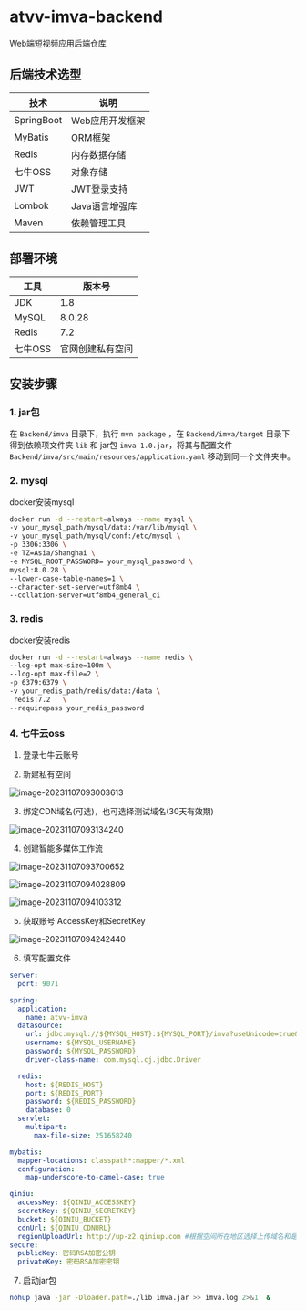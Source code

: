 # atvv-imva-backend
Web端短视频应用后端仓库



## 后端技术选型

| 技术       | 说明            |
| ---------- | --------------- |
| SpringBoot | Web应用开发框架 |
| MyBatis    | ORM框架         |
| Redis      | 内存数据存储    |
| 七牛OSS    | 对象存储        |
| JWT        | JWT登录支持     |
| Lombok     | Java语言增强库  |
| Maven      | 依赖管理工具    |



## 部署环境

| 工具    | 版本号           |
| ------- | ---------------- |
| JDK     | 1.8              |
| MySQL   | 8.0.28           |
| Redis   | 7.2              |
| 七牛OSS | 官网创建私有空间 |



## 安装步骤

### 1. jar包

在 `Backend/imva` 目录下，执行 `mvn package` ，在 `Backend/imva/target` 目录下得到依赖项文件夹 `lib` 和 jar包 `imva-1.0.jar`，将其与配置文件 `Backend/imva/src/main/resources/application.yaml` 移动到同一个文件夹中。

### 2. mysql

docker安装mysql

```bash
docker run -d --restart=always --name mysql \
-v your_mysql_path/mysql/data:/var/lib/mysql \
-v your_mysql_path/mysql/conf:/etc/mysql \
-p 3306:3306 \
-e TZ=Asia/Shanghai \
-e MYSQL_ROOT_PASSWORD= your_mysql_password \
mysql:8.0.28 \
--lower-case-table-names=1 \
--character-set-server=utf8mb4 \
--collation-server=utf8mb4_general_ci 
```

### 3. redis

docker安装redis

```bash
docker run -d --restart=always --name redis \
--log-opt max-size=100m \
--log-opt max-file=2 \
-p 6379:6379 \
-v your_redis_path/redis/data:/data \
 redis:7.2   \
--requirepass your_redis_password
```

### 4. 七牛云oss

1. 登录七牛云账号

2. 新建私有空间

![image-20231107093003613](\assets\image-20231107093003613.png)

3. 绑定CDN域名(可选)，也可选择测试域名(30天有效期)

![image-20231107093134240](\assets\image-20231107093134240.png)

4. 创建智能多媒体工作流

![image-20231107093700652](\assets\image-20231107093700652.png)

![image-20231107094028809](\assets\image-20231107094028809.png)

![image-20231107094103312](\assets\image-20231107094103312.png)

5. 获取账号 AccessKey和SecretKey

![image-20231107094242440](assets\image-20231107094242440.png)

6. 填写配置文件

```yaml
server:
  port: 9071

spring:
  application:
    name: atvv-imva
  datasource:
    url: jdbc:mysql://${MYSQL_HOST}:${MYSQL_PORT}/imva?useUnicode=true&characterEncoding=UTF-8&serverTimezone=Asia/Shanghai&useSSL=false&allowPublicKeyRetrieval=true&autoReconnect=true&allowMultiQueries=true
    username: ${MYSQL_USERNAME}
    password: ${MYSQL_PASSWORD}
    driver-class-name: com.mysql.cj.jdbc.Driver

  redis:
    host: ${REDIS_HOST}
    port: ${REDIS_PORT}
    password: ${REDIS_PASSWORD}
    database: 0
  servlet:
    multipart:
      max-file-size: 251658240

mybatis:
  mapper-locations: classpath*:mapper/*.xml
  configuration:
    map-underscore-to-camel-case: true

qiniu:
  accessKey: ${QINIU_ACCESSKEY}
  secretKey: ${QINIU_SECRETKEY}
  bucket: ${QINIU_BUCKET}
  cdnUrl: ${QINIU_CDNURL}
  regionUploadUrl: http://up-z2.qiniup.com #根据空间所在地区选择上传域名和是否使用https
secure:
  publicKey: 密码RSA加密公钥
  privateKey: 密码RSA加密密钥
```

7. 启动jar包

```bash
nohup java -jar -Dloader.path=./lib imva.jar >> imva.log 2>&1  &
```



